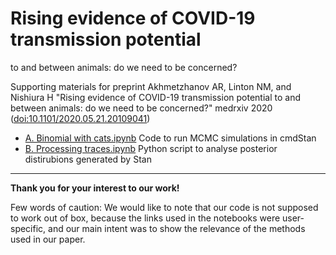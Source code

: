 # Rising evidence of COVID-19 transmission potential
to and between animals: do we need to be concerned?

Supporting materials for preprint Akhmetzhanov AR, Linton NM, and Nishiura H "Rising evidence of COVID-19 transmission potential
to and between animals: do we need to be concerned?" medrxiv 2020 ([doi:10.1101/2020.05.21.20109041](https://doi.org/10.1101/2020.05.21.20109041))

* [A. Binomial with cats.ipynb](https://nbviewer.jupyter.org/github/aakhmetz/Covid19-cats-story/blob/master/scripts/A.%20Binomial%20with%20cats.ipynb) Code to run MCMC simulations in cmdStan
* [B. Processing traces.ipynb](https://nbviewer.jupyter.org/github/aakhmetz/Covid19-cats-story/blob/master/scripts/B.%20Processing%20traces.ipynb) Python script to analyse posterior distirubions generated by Stan

---------
**Thank you for your interest to our work!** 

Few words of caution: We would like to note that our code is not supposed to work out of box, because the links used in the notebooks were user-specific, and our main intent was to show the relevance of the methods used in our paper.
